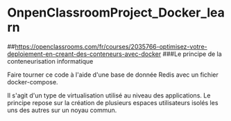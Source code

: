# OnpenClassroomProject_Docker_learn
##https://openclassrooms.com/fr/courses/2035766-optimisez-votre-deploiement-en-creant-des-conteneurs-avec-docker
###Le principe de la conteneurisation informatique

Faire tourner ce code à l'aide d'une base de donnée Redis avec un fichier docker-compose.

Il s'agit d'un type de virtualisation utilisé au niveau des applications. Le principe repose sur la création de plusieurs espaces utilisateurs isolés les uns des autres sur un noyau commun.

